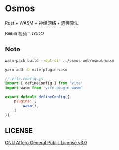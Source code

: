 # Osmos

Rust + WASM + 神经网络 + 遗传算法

Bilibili 视频：*TODO*

## Note

```bash
wasm-pack build --out-dir ../osmos-web/osmos-wasm
```

```bash
yarn add -D vite-plugin-wasm
```

```js
// vite.config.js
import { defineConfig } from 'vite'
import wasm from 'vite-plugin-wasm'

export default defineConfig({
    plugins: [
        wasm(),
    ]
})
```

## LICENSE

[GNU Affero General Public License v3.0](https://choosealicense.com/licenses/agpl-3.0)
